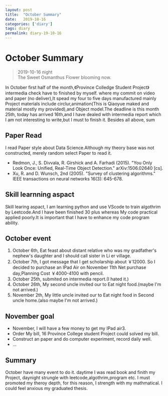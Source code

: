 ```yaml
---
layout: post
title:  "October Summary"
date:   2019-10-16
categories: ['diary']
tags: diary
permalink: diary-19-10-16
---
```



# October Summary

>  2019-10-16 night                    
>                                  The Sweet Osmanthus Flower blooming now.  

In October first half of the month,《Province Colledge Student Project》 intermedia check have to finished by myself. where my commit on video and paper (no deliver),It spead my four to five days manufactured mainly Project materials include circlur,animation(This is Qiaoyue maked and material mostly my provided),and Object model.The deadline is this month 25th, today has arrived 16th,and I have dealed with intermedia report which I am not interesting to write,but I must to finish it. Besides all above, sum

## Paper Read   

I read Paper style about Data Science.Although my theory base was not constructed, merely random select Paper to read it.
- Redmon, J., S. Divvala, R. Girshick and A. Farhadi (2015). "You Only Look Once: Unified, Real-Time Object Detection." arXiv:1506.02640 [cs].
- Xu, R. and D. Wunsch, 2nd (2005). "Survey of clustering algorithms." IEEE transactions on neural networks 16(3): 645-678.

## Skill learnning aspact 
Skill learing aspact, I am learning python and use VScode to train algothrim by Leetcode.And I have been finished 30 plus whereas My code practical applied poorly.It is important that I have to enhance my code program ability.

## October event 

1. October 6th, Eat feast about distant relative who was my gradfather's nephew's daughter and I should call sister in Li er village. 
2. October 7th, I got message that I get scholarship about ￥12000. So I decided to purchase an IPad Air on November 11th Net purchase day,Planning Cost ￥4000-4100 with pencil.
3. October 25th, submited on intermedia report.(I hated it.)
4. October 26th, My second uncle invited our to Eat night food.(maybe I'm not arrived.)
5. November 2th, My little uncle invited our to Eat night food in Second uncle home.(also maybe I'm not arrived.)


## November goal 

- November, I will have a few money to get my IPad air3.
- Order My bill, 16 Province College student Project could solved my bill.
- Construct an paper and do computer experiment, record daily well.
- ...

## Summary 

October have many event to do it. daytime I was read book and finith my Project, daynight strungle with leetcode,algothrim,program etc. I must promoted my theroy depth, for this reason, I strength with my mathmatical. I could feel anxious my graduated thesis.

